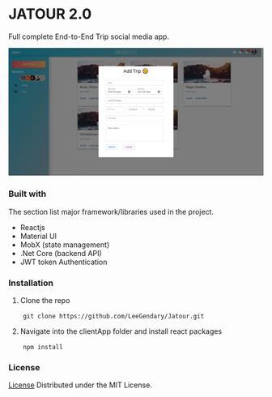 # JATOUR 2.0

Full complete End-to-End Trip social media app.

<div align="center">
    <img src="./asset/Jatour-1.PNG" alt="Logo" width="800" >
</div>

### Built with

The section list major framework/libraries used in the project.

- Reactjs
- Material UI
- MobX (state management)
- .Net Core (backend API)
- JWT token Authentication

### Installation

1. Clone the repo

```
    git clone https://github.com/LeeGendary/Jatour.git
```

2. Navigate into the clientApp folder and install react packages

```
    npm install
```

### License

[License](./LICENSE) Distributed under the MIT License.
